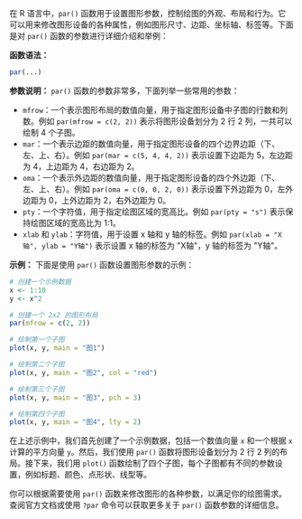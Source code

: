 在 R 语言中，`par()` 函数用于设置图形参数，控制绘图的外观、布局和行为。它可以用来修改图形设备的各种属性，例如图形尺寸、边距、坐标轴、标签等。下面是对 `par()` 函数的参数进行详细介绍和举例：

**函数语法：**
```R
par(...)
```

**参数说明：**
`par()` 函数的参数非常多，下面列举一些常用的参数：
- `mfrow`：一个表示图形布局的数值向量，用于指定图形设备中子图的行数和列数。例如 `par(mfrow = c(2, 2))` 表示将图形设备划分为 2 行 2 列，一共可以绘制 4 个子图。
- `mar`：一个表示边距的数值向量，用于指定图形设备的四个边界边距（下、左、上、右）。例如 `par(mar = c(5, 4, 4, 2))` 表示设置下边距为 5，左边距为 4，上边距为 4，右边距为 2。
- `oma`：一个表示外边距的数值向量，用于指定图形设备的四个外边距（下、左、上、右）。例如 `par(oma = c(0, 0, 2, 0))` 表示设置下外边距为 0，左外边距为 0，上外边距为 2，右外边距为 0。
- `pty`：一个字符值，用于指定绘图区域的宽高比。例如 `par(pty = "s")` 表示保持绘图区域的宽高比为 1:1。
- `xlab` 和 `ylab`：字符值，用于设置 x 轴和 y 轴的标签。例如 `par(xlab = "X轴", ylab = "Y轴")` 表示设置 x 轴的标签为 "X轴"，y 轴的标签为 "Y轴"。

**示例：**
下面是使用 `par()` 函数设置图形参数的示例：

```R
# 创建一个示例数据
x <- 1:10
y <- x^2

# 创建一个 2x2 的图形布局
par(mfrow = c(2, 2))

# 绘制第一个子图
plot(x, y, main = "图1")

# 绘制第二个子图
plot(x, y, main = "图2", col = "red")

# 绘制第三个子图
plot(x, y, main = "图3", pch = 3)

# 绘制第四个子图
plot(x, y, main = "图4", lty = 2)
```

在上述示例中，我们首先创建了一个示例数据，包括一个数值向量 `x` 和一个根据 `x` 计算的平方向量 `y`。然后，我们使用 `par()` 函数将图形设备划分为 2 行 2 列的布局。接下来，我们用 `plot()` 函数绘制了四个子图，每个子图都有不同的参数设置，例如标题、颜色、点形状、线型等。

你可以根据需要使用 `par()` 函数来修改图形的各种参数，以满足你的绘图需求。查阅官方文档或使用 `?par` 命令可以获取更多关于 `par()` 函数参数的详细信息。